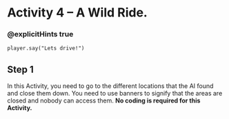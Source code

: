 # Activity 4 – A Wild Ride.

### @explicitHints true

```template
player.say("Lets drive!")
```

## Step 1
In this Activity, you need to go to the different locations that the AI found and close them down. 
You need to use banners to signify that the areas are closed and nobody can access them. **No coding is required for this Activity.** 
